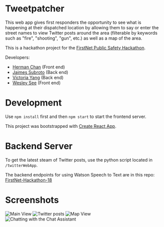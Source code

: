 # Tweetpatcher

This web app gives first responders the opportunity to see what is happening at their dispatched location by allowing them to say or enter the street names to view Twitter posts around the area (filterable by keywords such as "fire", "shooting", "gun", etc.) as well as a map of the area.

This is a hackathon project for the [FirstNet Public Safety Hackathon](https://www.eventbrite.com/e/firstnet-public-safety-hackathon-san-francisco-tickets-42037952648).

Developers:

* [Herman Chan](https://github.com/eps) (Front end)
* [Jaimes Subroto](https://github.com/jsubroto) (Back end)
* [Victoria Yang](https://github.com/wenhuiyang) (Back end)
* [Wesley See](https://github.com/doobix) (Front end)

# Development

Use `npm install` first and then `npm start` to start the frontend server.

This project was bootstrapped with [Create React App](https://github.com/facebookincubator/create-react-app).

# Backend Server

To get the latest steam of Twitter posts, use the python script located in `/twitterWebApp`.

The backend endpoints for using Watson Speech to Text are in this repo: [FirstNet-Hackathon-18](https://github.com/jsubroto/FirstNet-Hackathon-18)

# Screenshots

![Main View](https://raw.githubusercontent.com/doobix/firstnet-hackathon/master/screenshots/tweetpatcher-main.png) ![Twitter posts](https://raw.githubusercontent.com/doobix/firstnet-hackathon/master/screenshots/tweetpatcher-tweets.png)
![Map View](https://raw.githubusercontent.com/doobix/firstnet-hackathon/master/screenshots/tweetpatcher-map.png) ![Chatting with the Chat Assistant](https://raw.githubusercontent.com/doobix/firstnet-hackathon/master/screenshots/tweetpatcher-chat.png)
